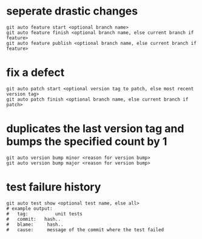 # seperate drastic changes
```
git auto feature start <optional branch name>
git auto feature finish <optional branch name, else current branch if feature>
git auto feature publish <optional branch name, else current branch if feature>
```

# fix a defect
```
git auto patch start <optional version tag to patch, else most recent version tag>
git auto patch finish <optional branch name, else current branch if patch>
```

# duplicates the last version tag and bumps the specified count by 1
```
git auto version bump minor <reason for version bump>
git auto version bump major <reason for version bump>
```

# test failure history
```
git auto test show <optional test name, else all>
# example output:
#   tag:          unit tests
#   commit:   hash..
#   blame:     hash..
#   cause:     message of the commit where the test failed
```
